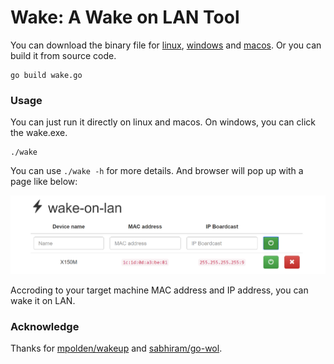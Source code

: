 # Wake: A Wake on LAN Tool

You can download the binary file for [linux](https://github.com/Shenggan/Wake/releases/download/0.1.0/wake_linux.zip), [windows](https://github.com/Shenggan/Wake/releases/download/0.1.0/wake_win.zip) and [macos](https://github.com/Shenggan/Wake/releases/download/0.1.0/wake_darwin.zip). Or you can build it from source code.

```shell
go build wake.go
```

### Usage

You can just run it directly on linux and macos. On windows, you can click the wake.exe.

```shell
./wake
```

You can use `./wake -h` for more details. And browser will pop up with a page like below:

![](static/example.png)

Accroding to your target machine MAC address and IP address, you can wake it on LAN.

### Acknowledge
Thanks for [mpolden/wakeup](https://github.com/mpolden/wakeup) and [sabhiram/go-wol](https://github.com/sabhiram/go-wol).
